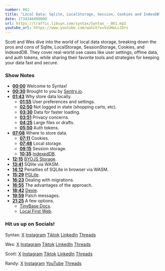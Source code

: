 ```yaml
---
number: 861
title: "Local Data: Sqlite, LocalStorage, Session, Cookies and IndexDB"
date: 1734346800000
url: https://traffic.libsyn.com/syntax/Syntax_-_861.mp3
youtube_url: https://www.youtube.com/watch?v=VzUHeLsJOrs
---
```

	
Scott and Wes dive into the world of local data storage, breaking down the pros and cons of Sqlite, LocalStorage, SessionStorage, Cookies, and IndexedDB. They cover real-world use cases like user settings, offline data, and auth tokens, while sharing their favorite tools and strategies for keeping your data fast and secure.

### Show Notes

* **[00:00](#t=00:00)** Welcome to Syntax!
* **[00:30](#t=00:30)** Brought to you by [Sentry.io](https://sentry.io/syntax).
* **[01:43](#t=01:43)** Why store data locally.
  * **[01:55](#t=01:55)** User preferences and settings.
  * **[02:50](#t=02:50)** Not logged in state (shopping carts, etc).
  * **[03:30](#t=03:30)** Data for faster loading.
  * **[03:51](#t=03:51)** Privacy concerns.
  * **[04:25](#t=04:25)** Large files or drafts.
  * **[05:50](#t=05:50)** Auth tokens.
* **[07:08](#t=07:08)** Where to store data.
  * **[07:11](#t=07:11)** Cookies.
  * **[07:48](#t=07:48)** Local storage.
  * **[09:15](#t=09:15)** Session storage.
  * **[10:35](#t=10:35)** [IndexedDB](https://developer.mozilla.org/en-US/docs/Web/API/IndexedDB_API).
* **[12:15](#t=12:15)** [BYOJS Storage](https://github.com/byojs/storage).
* **[13:41](#t=13:41)** SQlite via WASM.
* **[14:12](#t=14:12)** Penalties of SQLite in browser via WASM.
* **[15:29](#t=15:29)** [PGLite](https://github.com/electric-sql/pglite).
* **[16:23](#t=16:23)** Dealing with migrations.
* **[16:55](#t=16:55)** The advantages of the approach.
* **[18:42](#t=18:42)** [Dexie](https://dexie.org/).
* **[19:59](#t=19:59)** Patch messages.
* **[21:25](#t=21:25)** A few options.
  * [TinyBase Docs](https://tinybase.org/guides/the-basics/architectural-options/).
  * [Local First Web](https://localfirstweb.dev/).

### Hit us up on Socials!

Syntax: [X](https://twitter.com/syntaxfm) [Instagram](https://www.instagram.com/syntax_fm/) [Tiktok](https://www.tiktok.com/@syntaxfm) [LinkedIn](https://www.linkedin.com/company/96077407/admin/feed/posts/) [Threads](https://www.threads.net/@syntax_fm)

Wes: [X](https://twitter.com/wesbos) [Instagram](https://www.instagram.com/wesbos/) [Tiktok](https://www.tiktok.com/@wesbos) [LinkedIn](https://www.linkedin.com/in/wesbos/) [Threads](https://www.threads.net/@wesbos)

Scott: [X](https://twitter.com/stolinski) [Instagram](https://www.instagram.com/stolinski/) [Tiktok](https://www.tiktok.com/@stolinski) [LinkedIn](https://www.linkedin.com/in/stolinski/) [Threads](https://www.threads.net/@stolinski)

Randy: [X](https://twitter.com/randyrektor) [Instagram](https://www.instagram.com/randyrektor/) [YouTube](https://www.youtube.com/@randyrektor) [Threads](https://www.threads.net/@randyrektor)